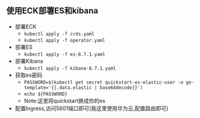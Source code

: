 
## 使用ECK部署ES和kibana

- 部署ECK
  - `kubectl apply -f crds.yaml`
  - `kubectl apply -f operator.yaml`
- 部署ES
  - `kubectl apply -f es-8.7.1.yaml`
- 部署Kibana
  - `kubectl apply -f kibana-8.7.1.yaml`
- 获取es密码
  - `PASSWORD=$(kubectl get secret quickstart-es-elastic-user -o go-template='{{.data.elastic | base64decode}}')`
  - `echo ${PASSWORD}`
  - Note:这里将quickstart换成你的es
- 配置Ingress,访问5601端口即可(我这里使用华为云,配置路由即可)
